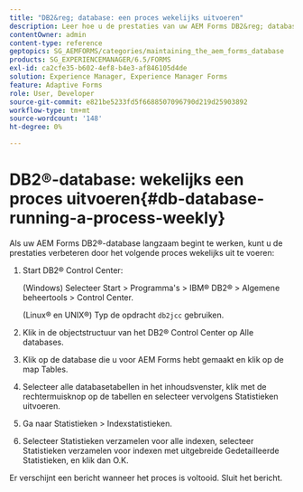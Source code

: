 ```yaml
---
title: "DB2&reg; database: een proces wekelijks uitvoeren"
description: Leer hoe u de prestaties van uw AEM Forms DB2&reg; database kunt verbeteren.
contentOwner: admin
content-type: reference
geptopics: SG_AEMFORMS/categories/maintaining_the_aem_forms_database
products: SG_EXPERIENCEMANAGER/6.5/FORMS
exl-id: ca2cfe35-b602-4ef8-b4e3-af846105d4de
solution: Experience Manager, Experience Manager Forms
feature: Adaptive Forms
role: User, Developer
source-git-commit: e821be5233fd5f6688507096790d219d25903892
workflow-type: tm+mt
source-wordcount: '148'
ht-degree: 0%

---
```


# DB2®-database: wekelijks een proces uitvoeren{#db-database-running-a-process-weekly}

Als uw AEM Forms DB2®-database langzaam begint te werken, kunt u de prestaties verbeteren door het volgende proces wekelijks uit te voeren:

1. Start DB2® Control Center:

   (Windows) Selecteer Start > Programma&#39;s > IBM® DB2® > Algemene beheertools > Control Center.

   (Linux® en UNIX®) Typ de opdracht `db2jcc` gebruiken.

1. Klik in de objectstructuur van het DB2® Control Center op Alle databases.
1. Klik op de database die u voor AEM Forms hebt gemaakt en klik op de map Tables.
1. Selecteer alle databasetabellen in het inhoudsvenster, klik met de rechtermuisknop op de tabellen en selecteer vervolgens Statistieken uitvoeren.
1. Ga naar Statistieken > Indexstatistieken.
1. Selecteer Statistieken verzamelen voor alle indexen, selecteer Statistieken verzamelen voor indexen met uitgebreide Gedetailleerde Statistieken, en klik dan O.K.

Er verschijnt een bericht wanneer het proces is voltooid. Sluit het bericht.
